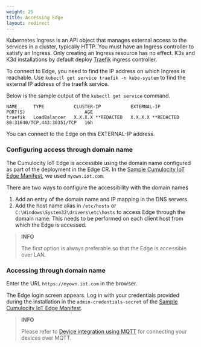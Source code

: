 ```yaml
---
weight: 25
title: Accessing Edge
layout: redirect
---
```


Kubernetes Ingress is an API object that manages external access to the services in a cluster, typically HTTP. You must have an Ingress controller to satisfy an Ingress. Only creating an Ingress resource has no effect. K3s and K3d installations by default deploy [Traefik](https://doc.traefik.io/traefik/providers/kubernetes-ingress/) ingress controller.

To connect to Edge, you need to find the IP address on which Ingress is reachable. Use `kubectl get service traefik -n kube-system` to find the external IP address of the traefik service. 

Below is the sample output of the `kubectl get service` command.

```
NAME      TYPE           CLUSTER-IP           EXTERNAL-IP             PORT(S)                      AGE
traefik   LoadBalancer   X.X.X.X **REDACTED   X.X.X.X **REDACTED      80:31640/TCP,443:30351/TCP   16h
```

You can connect to the Edge on this EXTERNAL-IP address.

### Configuring access through domain name

The Cumulocity IoT Edge is accessible using the domain name configured as part of the deployment in the Edge CR. In the [Sample Cumulocity IoT Edge Manifest](https://raw.githubusercontent.com/SoftwareAG/edge-k8s-operator-docs/main/samples/cr/v1/cumulocity-iot-edge-manifest.yaml), we used `myown.iot.com`.

There are two ways to configure the accessibility with the domain names

1. Add an entry of the domain name and IP mapping in the DNS servers.
2. Add the host name alias in `/etc/hosts` or `C:\Windows\System32\drivers\etc\hosts` to access Edge through the domain name. This needs to be performed on each client host from which the Edge is accessed.

> **INFO**
> 
> The first option is always preferable so that the Edge is accessible over LAN.

### Accessing through domain name

Enter the URL `https://myown.iot.com` in the browser.

The Edge login screen appears. Log in with your credentials provided during the installation in the `admin-credentials-secret` of the [Sample Cumulocity IoT Edge Manifest](https://raw.githubusercontent.com/SoftwareAG/edge-k8s-operator-docs/main/samples/cr/v1/cumulocity-iot-edge-manifest.yaml).

> **INFO**
> 
> Please refer to [Device integration using MQTT](https://cumulocity.com/guides/10.14.0/device-sdk/mqtt/) for connecting your devices over MQTT.
